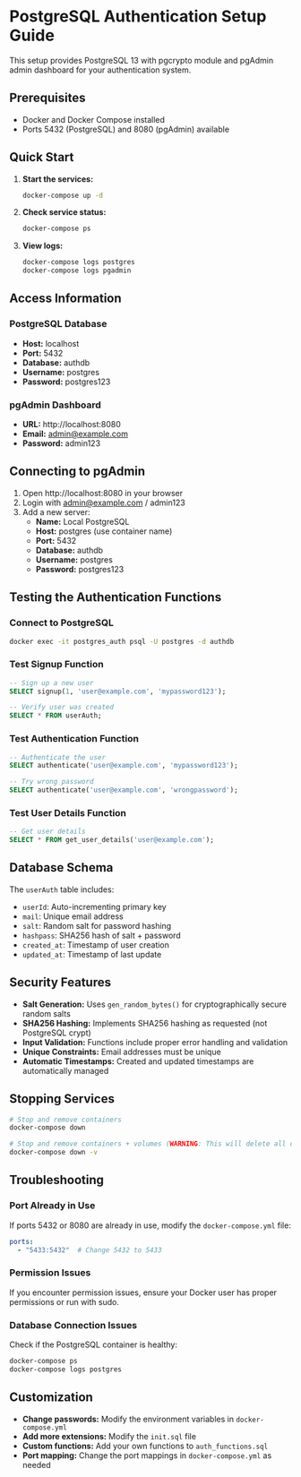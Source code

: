 # PostgreSQL Authentication Setup Guide

This setup provides PostgreSQL 13 with pgcrypto module and pgAdmin admin dashboard for your authentication system.

## Prerequisites

- Docker and Docker Compose installed
- Ports 5432 (PostgreSQL) and 8080 (pgAdmin) available

## Quick Start

1. **Start the services:**
   ```bash
   docker-compose up -d
   ```

2. **Check service status:**
   ```bash
   docker-compose ps
   ```

3. **View logs:**
   ```bash
   docker-compose logs postgres
   docker-compose logs pgadmin
   ```

## Access Information

### PostgreSQL Database
- **Host:** localhost
- **Port:** 5432
- **Database:** authdb
- **Username:** postgres
- **Password:** postgres123

### pgAdmin Dashboard
- **URL:** http://localhost:8080
- **Email:** admin@example.com
- **Password:** admin123

## Connecting to pgAdmin

1. Open http://localhost:8080 in your browser
2. Login with admin@example.com / admin123
3. Add a new server:
   - **Name:** Local PostgreSQL
   - **Host:** postgres (use container name)
   - **Port:** 5432
   - **Database:** authdb
   - **Username:** postgres
   - **Password:** postgres123

## Testing the Authentication Functions

### Connect to PostgreSQL
```bash
docker exec -it postgres_auth psql -U postgres -d authdb
```

### Test Signup Function
```sql
-- Sign up a new user
SELECT signup(1, 'user@example.com', 'mypassword123');

-- Verify user was created
SELECT * FROM userAuth;
```

### Test Authentication Function
```sql
-- Authenticate the user
SELECT authenticate('user@example.com', 'mypassword123');

-- Try wrong password
SELECT authenticate('user@example.com', 'wrongpassword');
```

### Test User Details Function
```sql
-- Get user details
SELECT * FROM get_user_details('user@example.com');
```

## Database Schema

The `userAuth` table includes:
- `userId`: Auto-incrementing primary key
- `mail`: Unique email address
- `salt`: Random salt for password hashing
- `hashpass`: SHA256 hash of salt + password
- `created_at`: Timestamp of user creation
- `updated_at`: Timestamp of last update

## Security Features

- **Salt Generation:** Uses `gen_random_bytes()` for cryptographically secure random salts
- **SHA256 Hashing:** Implements SHA256 hashing as requested (not PostgreSQL crypt)
- **Input Validation:** Functions include proper error handling and validation
- **Unique Constraints:** Email addresses must be unique
- **Automatic Timestamps:** Created and updated timestamps are automatically managed

## Stopping Services

```bash
# Stop and remove containers
docker-compose down

# Stop and remove containers + volumes (WARNING: This will delete all data)
docker-compose down -v
```

## Troubleshooting

### Port Already in Use
If ports 5432 or 8080 are already in use, modify the `docker-compose.yml` file:
```yaml
ports:
  - "5433:5432"  # Change 5432 to 5433
```

### Permission Issues
If you encounter permission issues, ensure your Docker user has proper permissions or run with sudo.

### Database Connection Issues
Check if the PostgreSQL container is healthy:
```bash
docker-compose ps
docker-compose logs postgres
```

## Customization

- **Change passwords:** Modify the environment variables in `docker-compose.yml`
- **Add more extensions:** Modify the `init.sql` file
- **Custom functions:** Add your own functions to `auth_functions.sql`
- **Port mapping:** Change the port mappings in `docker-compose.yml` as needed
